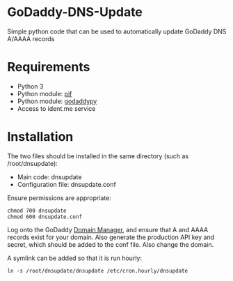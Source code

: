 # GoDaddy-DNS-Update
Simple python code that can be used to automatically update GoDaddy DNS A/AAAA records

# Requirements

- Python 3
- Python module: [pif](https://pypi.python.org/pypi/pif/0.8.2)
- Python module: [godaddypy](https://pypi.python.org/pypi/GoDaddyPy)
- Access to ident.me service

# Installation

The two files should be installed in the same directory (such as /root/dnsupdate):

- Main code: dnsupdate
- Configuration file: dnsupdate.conf

Ensure permissions are appropriate:

```
chmod 700 dnsupdate
chmod 600 dnsupdate.conf
```

Log onto the GoDaddy [Domain Manager](), and ensure that A and AAAA records exist for your domain. Also generate the production API key and secret, which should be added to the conf file. Also change the domain.

A symlink can be added so that it is run hourly:

`
ln -s /root/dnsupdate/dnsupdate /etc/cron.hourly/dnsupdate
`
